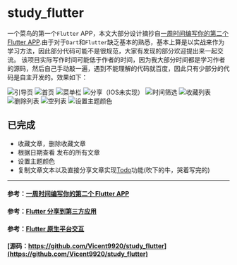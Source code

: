 # study_flutter

一个菜鸟的第一个```Flutter``` APP，本文大部分设计摘抄自[一周时间编写你的第二个 Flutter APP](https://juejin.im/post/5cbbef1151882532826e7f0c).由于对于```Dart```和```Flutter```缺乏基本的熟悉，基本上算是以实战来作为学习方法，因此部分代码可能不是很规范，大家有发现的部分欢迎提出来一起交流。
该项目实际写作时间可能低于作者的时间，因为我大部分时间都是学习作者的源码，然后自己手动敲一遍，遇到不能理解的代码就百度，因此只有少部分的代码是自主开发的。效果如下：

![引导页](./screen_capute/study_flutter1.jpg)
![首页](./screen_capute/study_flutter2.jpg)
![菜单栏](./screen_capute/study_flutter3.jpg)
![分享（IOS未实现）](./screen_capute/study_flutter5.jpg)
![时间筛选](./screen_capute/study_flutter6.jpg)
![收藏列表](./screen_capute/study_flutter4.jpg)
![删除列表](./screen_capute/study_flutter7.jpg)
![空列表](./screen_capute/study_flutter8.jpg)
![设置主题颜色](./screen_capute/study_flutter9.gif)




## 已完成
 * 收藏文章，删除收藏文章
 * 根据日期查看 发布的所有文章
 * 设置主题颜色
 * 复制文章文本以及直接分享文章实现[Todo](https://github.com/Vicent9920/my_todo)功能(吹下的牛，哭着写完的)
 
 ---
 
#### 参考：[一周时间编写你的第二个 Flutter APP](https://juejin.im/post/5cbbef1151882532826e7f0c)
#### 参考：[Flutter 分享到第三方应用](https://github.com/zhouteng0217/ShareExtend)
#### 参考：[Flutter 原生平台交互](https://blog.csdn.net/duo_shine/article/details/81280954)

#### [源码：https://github.com/Vicent9920/study_flutter](https://github.com/Vicent9920/study_flutter)
